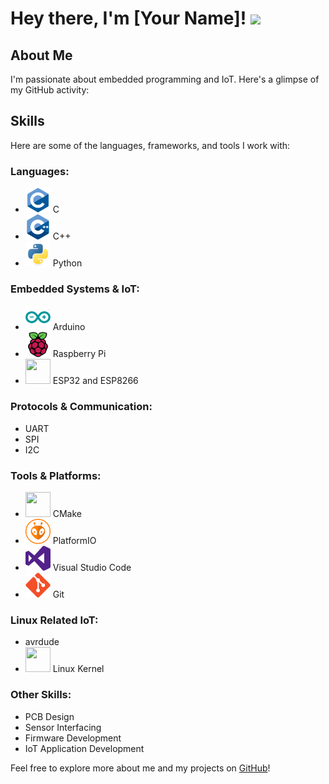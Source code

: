 # Hey there, I'm [Your Name]! <img src="https://media.giphy.com/media/hvRJCLFzcasrR4ia7z/giphy.gif" width="25px">

## About Me
I'm passionate about embedded programming and IoT. Here's a glimpse of my GitHub activity:

<!-- <table border="0" cellspacing="0" cellpadding="0">
    <tr>
        <td>
            <img src="https://github-readme-stats.vercel.app/api?username=your_username&show_icons=true"/>
        </td>
        <td>
            <img align="left" src="https://github-readme-stats.vercel.app/api/top-langs?username=your_username&show_icons=true&locale=en&layout=compact&from=" alt="your_username" />
        </td>
    </tr>
</table> -->

<!-- ## Contact Me -->

<!-- <div align="center">
    <a href="your_linkedin_profile_url">
        <img src="https://img.icons8.com/color/50/000000/linkedin.png" width=40/>
    </a>
    
    
</div> -->

## Skills
Here are some of the languages, frameworks, and tools I work with:

### Languages:
- <img src="https://raw.githubusercontent.com/devicons/devicon/master/icons/c/c-original.svg" width="40" height="40"/> C
- <img src="https://raw.githubusercontent.com/devicons/devicon/master/icons/cplusplus/cplusplus-original.svg" width="40" height="40"/> C++
- <img src="https://raw.githubusercontent.com/devicons/devicon/master/icons/python/python-original.svg" width="40" height="40"/> Python

### Embedded Systems & IoT:
- <img src="https://raw.githubusercontent.com/devicons/devicon/master/icons/arduino/arduino-original.svg" width="40" height="40"/> Arduino
- <img src="https://raw.githubusercontent.com/devicons/devicon/master/icons/raspberrypi/raspberrypi-original.svg" width="40" height="40"/> Raspberry Pi
- <img src="https://avatars.githubusercontent.com/u/9460735?s=200&v=4" width="40" height="40"/> ESP32 and ESP8266

### Protocols & Communication:
- UART
- SPI
- I2C

### Tools & Platforms:
- <img src="https://cmake.org/wp-content/uploads/2023/08/CMake-Logo.svg" width="40" height="40"/> CMake
- <img src="https://raw.githubusercontent.com/github/explore/8306f3c50e06e4ba32062f9c318f27d08e636c66/topics/platformio/platformio.png" width="40" height="40"/> PlatformIO
- <img src="https://raw.githubusercontent.com/devicons/devicon/master/icons/visualstudio/visualstudio-plain.svg" width="40" height="40"/> Visual Studio Code
- <img src="https://raw.githubusercontent.com/devicons/devicon/master/icons/git/git-original.svg" width="40" height="40"/> Git

### Linux Related IoT:
- avrdude
- <img src="https://upload.wikimedia.org/wikipedia/commons/thumb/3/35/Tux.svg/240px-Tux.svg.png" width="40" height="40"/> Linux Kernel

### Other Skills:
- PCB Design
- Sensor Interfacing
- Firmware Development
- IoT Application Development

Feel free to explore more about me and my projects on [GitHub](https://github.com/your_username)!

<!-- Add your highlight projec
